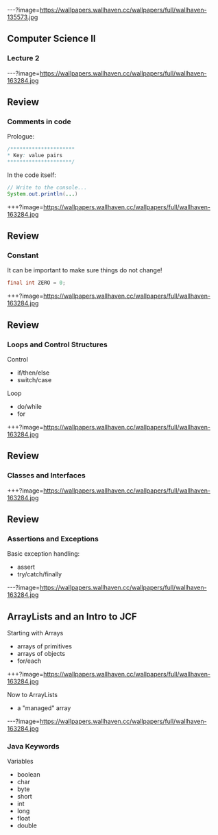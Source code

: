 ---?image=https://wallpapers.wallhaven.cc/wallpapers/full/wallhaven-135573.jpg

## Computer Science II

### Lecture 2

---?image=https://wallpapers.wallhaven.cc/wallpapers/full/wallhaven-163284.jpg

## Review

### Comments in code
Prologue:
```java
/*********************
* Key: value pairs
*********************/
```
In the code itself:
```java
// Write to the console...
System.out.println(...)
```
+++?image=https://wallpapers.wallhaven.cc/wallpapers/full/wallhaven-163284.jpg

## Review

### Constant
It can be important to make sure things do not change!
```java
final int ZERO = 0;
```

+++?image=https://wallpapers.wallhaven.cc/wallpapers/full/wallhaven-163284.jpg

## Review

### Loops and Control Structures
Control
- if/then/else
- switch/case

Loop
- do/while
- for
 
+++?image=https://wallpapers.wallhaven.cc/wallpapers/full/wallhaven-163284.jpg

## Review

### Classes and Interfaces

+++?image=https://wallpapers.wallhaven.cc/wallpapers/full/wallhaven-163284.jpg

## Review

### Assertions and Exceptions
Basic exception handling:
- assert
- try/catch/finally
    
---?image=https://wallpapers.wallhaven.cc/wallpapers/full/wallhaven-163284.jpg

## ArrayLists and an Intro to JCF

Starting with Arrays
- arrays of primitives
- arrays of objects
- for/each

+++?image=https://wallpapers.wallhaven.cc/wallpapers/full/wallhaven-163284.jpg

Now to ArrayLists
- a "managed" array
  
---?image=https://wallpapers.wallhaven.cc/wallpapers/full/wallhaven-163284.jpg

### Java Keywords

Variables
- boolean
- char
- byte
- short
- int
- long
- float
- double
